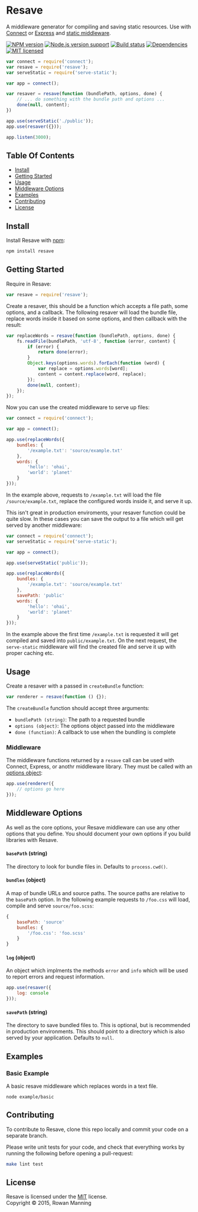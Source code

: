 
Resave
======

A middleware generator for compiling and saving static resources. Use with [Connect][connect] or [Express][express] and [static middleware][serve-static].

[![NPM version][shield-npm]][info-npm]
[![Node.js version support][shield-node]][info-node]
[![Build status][shield-build]][info-build]
[![Dependencies][shield-dependencies]][info-dependencies]
[![MIT licensed][shield-license]][info-license]

```js
var connect = require('connect');
var resave = require('resave');
var serveStatic = require('serve-static');

var app = connect();

var resaver = resave(function (bundlePath, options, done) {
    // ... do something with the bundle path and options ...
    done(null, content);
})

app.use(serveStatic('./public'));
app.use(resaver({}));

app.listen(3000);
```


Table Of Contents
-----------------

- [Install](#install)
- [Getting Started](#getting-started)
- [Usage](#usage)
- [Middleware Options](#middleware-options)
- [Examples](#examples)
- [Contributing](#contributing)
- [License](#license)


Install
-------

Install Resave with [npm][npm]:

```sh
npm install resave
```


Getting Started
---------------

Require in Resave:

```js
var resave = require('resave');
```

Create a resaver, this should be a function which accepts a file path, some options, and a callback. The following resaver will load the bundle file, replace words inside it based on some options, and then callback with the result:

```js
var replaceWords = resave(function (bundlePath, options, done) {
    fs.readFile(bundlePath, 'utf-8', function (error, content) {
        if (error) {
            return done(error);
        }
        Object.keys(options.words).forEach(function (word) {
            var replace = options.words[word];
            content = content.replace(word, replace);
        });
        done(null, content);
    });
});
```

Now you can use the created middleware to serve up files:

```js
var connect = require('connect');

var app = connect();

app.use(replaceWords({
    bundles: {
        '/example.txt': 'source/example.txt'
    },
    words: {
        'hello': 'ohai',
        'world': 'planet'
    }
}));
```

In the example above, requests to `/example.txt` will load the file `/source/example.txt`, replace the configured words inside it, and serve it up.

This isn't great in production enviroments, your resaver function could be quite slow. In these cases you can save the output to a file which will get served by another middleware:

```js
var connect = require('connect');
var serveStatic = require('serve-static');

var app = connect();

app.use(serveStatic('public'));

app.use(replaceWords({
    bundles: {
        '/example.txt': 'source/example.txt'
    },
    savePath: 'public'
    words: {
        'hello': 'ohai',
        'world': 'planet'
    }
}));
```

In the example above the first time `/example.txt` is requested it will get compiled and saved into `public/example.txt`. On the next request, the `serve-static` middleware will find the created file and serve it up with proper caching etc.


Usage
-----

Create a resaver with a passed in `createBundle` function:

```js
var renderer = resave(function () {});
```

The `createBundle` function should accept three arguments:

  - `bundlePath (string)`: The path to a requested bundle
  - `options (object)`: The options object passed into the middleware
  - `done (function)`: A callback to use when the bundling is complete

### Middleware

The middleware functions returned by a `resave` call can be used with Connect, Express, or anothr middleware library. They must be called with an [options object](#middleware-options):

```js
app.use(renderer({
    // options go here
}));
```


Middleware Options
------------------

As well as the core options, your Resave middleware can use any other options that you define. You should document your own options if you build libraries with Resave.

#### `basePath` (string)

The directory to look for bundle files in. Defaults to `process.cwd()`.

#### `bundles` (object)

A map of bundle URLs and source paths. The source paths are relative to the `basePath` option. In the following example requests to `/foo.css` will load, compile and serve `source/foo.scss`:

```js
{
    basePath: 'source'
    bundles: {
        '/foo.css': 'foo.scss'
    }
}
```

#### `log` (object)

An object which implments the methods `error` and `info` which will be used to report errors and request information.

```js
app.use(resaver({
    log: console
}));
```

#### `savePath` (string)

The directory to save bundled files to. This is optional, but is recommended in production environments. This should point to a directory which is also served by your application. Defaults to `null`.


Examples
--------

### Basic Example

A basic resave middleware which replaces words in a text file.

```
node example/basic
```


Contributing
------------

To contribute to Resave, clone this repo locally and commit your code on a separate branch.

Please write unit tests for your code, and check that everything works by running the following before opening a pull-request:

```sh
make lint test
```


License
-------

Resave is licensed under the [MIT][info-license] license.  
Copyright &copy; 2015, Rowan Manning



[connect]: https://github.com/senchalabs/connect
[express]: http://expressjs.com/
[npm]: https://npmjs.org/
[serve-static]: https://github.com/expressjs/serve-static

[info-dependencies]: https://gemnasium.com/rowanmanning/resave
[info-license]: LICENSE
[info-node]: package.json
[info-npm]: https://www.npmjs.com/package/resave
[info-build]: https://travis-ci.org/rowanmanning/resave
[shield-dependencies]: https://img.shields.io/gemnasium/rowanmanning/resave.svg
[shield-license]: https://img.shields.io/badge/license-MIT-blue.svg
[shield-node]: https://img.shields.io/node/v/resave.svg?label=node.js+support
[shield-npm]: https://img.shields.io/npm/v/resave.svg
[shield-build]: https://img.shields.io/travis/rowanmanning/resave/master.svg
